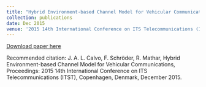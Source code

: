```yaml
---
title: "Hybrid Environment-based Channel Model for Vehicular Communications"
collection: publications
date: Dec 2015
venue: '2015 14th International Conference on ITS Telecommunications (ITST)'
---
```


[Download paper here](http://JoseALeon.github.io/files/ISIT15.pdf)

Recommended citation: J. A. L. Calvo, F. Schröder, R. Mathar, Hybrid Environment-based Channel Model for Vehicular Communications, Proceedings: 2015 14th International Conference on ITS Telecommunications (ITST), Copenhagen, Denmark, December 2015.